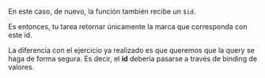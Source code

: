 En este caso, de nuevo, la función también recibe un `$id`.

Es entonces, tu tarea retornar únicamente la marca que corresponda con este id.

La diferencia con el ejercicio ya realizado es que queremos que la query se haga de forma segura. Es decir, el **id** debería pasarse a través de binding de valores.